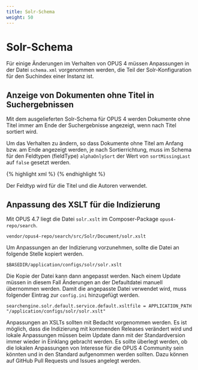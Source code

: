 ```yaml
---
title: Solr-Schema
weight: 50
---
```


# Solr-Schema

Für einige Änderungen im Verhalten von OPUS 4 müssen Anpassungen in der
Datei `schema.xml` vorgenommen werden, die Teil der Solr-Konfiguration 
für den Suchindex einer Instanz ist.

## Anzeige von Dokumenten ohne Titel in Suchergebnissen

Mit dem ausgelieferten Solr-Schema für OPUS 4 werden Dokumente ohne 
Titel immer am Ende der Suchergebnisse angezeigt, wenn nach Titel 
sortiert wird. 

Um das Verhalten zu ändern, so dass Dokumente ohne Titel am Anfang bzw. am Ende 
angezeigt werden, je nach Sortierrichtung, muss im Schema für den 
Feldtypen (fieldType) `alphaOnlySort` der Wert von `sortMissingLast` 
auf `false` gesetzt werden. 

{% highlight xml %}
<fieldType name="alphaOnlySort" class="solr.TextField" 
    sortMissingLast="false" omitNorms="true">
{% endhighlight %}

Der Feldtyp wird für die Titel und die Autoren verwendet.

## Anpassung des XSLT für die Indizierung

Mit OPUS 4.7 liegt die Datei `solr.xslt` im Composer-Package `opus4-repo/search`. 

    vendor/opus4-repo/search/src/Solr/Document/solr.xslt

Um Anpassungen an der Indizierung vorzunehmen, sollte die Datei an folgende Stelle kopiert werden.

    $BASEDIR/application/configs/solr/solr.xslt
    
Die Kopie der Datei kann dann angepasst werden. Nach einem Update müssen in diesem Fall Änderungen an der Defaultdatei
manuell übernommen werden. Damit die angepasste Datei verwendet wird, muss folgender Eintrag zur `config.ini` hinzugefügt 
werden. 

    searchengine.solr.default.service.default.xsltfile = APPLICATION_PATH "/application/configs/solr/solr.xslt"
    
<p class="warning">
Anpassungen an XSLTs sollten mit Bedacht vorgenommen werden. Es ist möglich, dass die Indizierung mit kommenden 
Releases verändert wird und lokale Anpassungen müssen beim Update dann mit der Standardversion immer wieder in 
Einklang gebracht werden. Es sollte überlegt werden, ob die lokalen Anpassungen von Interesse für die OPUS 4 
Community sein könnten und in den Standard aufgenommen werden sollten. Dazu können auf GitHub Pull Requests und
Issues angelegt werden.  
</p>
